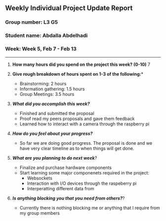 ## Weekly Individual Project Update Report
### Group number: L3 G5
### Student name: Abdalla Abdelhadi
### Week: Week 5, Feb 7 - Feb 13
___
1. **How many hours did you spend on the project this week? (0-10)** 7

2. **Give rough breakdown of hours spent on 1-3 of the following:***
    - Brainstorming: 2 hours
    - Information gathering: 1.5 hours
    - Group Meetings: 3.5 hours
3. ***What did you accomplish this week?*** 
    - Finished and submitted the proposal
    - Proof read my peers proposals and gave them feedback
    - Learned how to interact with a camera through the raspberry pi
4. ***How do you feel about your progress?*** 
    - So far we are doing good progress. The proposal is done and we have very clear timeline as to when things will get done. 
5. ***What are you planning to do next week***? 
    - Finalize and purchase hardware components 
    - Start learning some major componenets required in the project:
      - Websockets
      - Interaction with I/O devices through the raspeberry pi
      - Interperatting different data from      
6. ***Is anything blocking you that you need from others?***? 
    - Currently there is nothing blocking me or anything that I require from my group members
